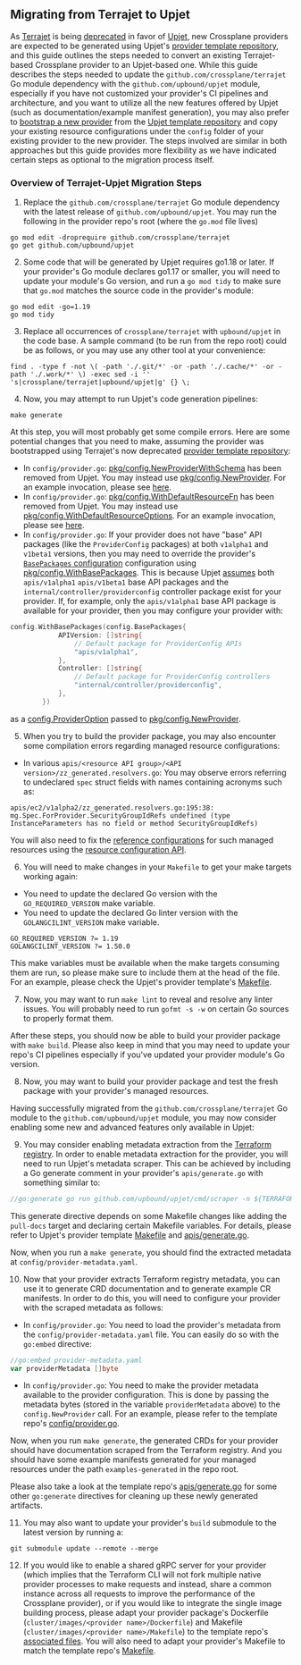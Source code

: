 ## Migrating from Terrajet to Upjet

As [Terrajet] is being [deprecated][terrrajet-deprecation] in favor of [Upjet],
new Crossplane providers are expected to be generated using Upjet's [provider
template repository](https://github.com/upbound/upjet-provider-template), and
this guide outlines the steps needed to convert an existing Terrajet-based
Crossplane provider to an Upjet-based one. While this guide describes the
steps needed to update the `github.com/crossplane/terrajet` Go module
dependency with the `github.com/upbound/upjet` module, especially if you
have not customized your provider's CI pipelines and architecture, and
you want to utilize all the new features offered by Upjet 
(such as documentation/example manifest generation), 
you may also prefer to [bootstrap a new provider] from the
[Upjet template repository] and copy your existing resource configurations
under the `config` folder of your existing provider to the new provider.
The steps involved are similar in both approaches but this guide provides
more flexibility as we have indicated certain steps as optional to the
migration process itself.

### Overview of Terrajet-Upjet Migration Steps

1. Replace the `github.com/crossplane/terrajet` Go module dependency with the
latest release of `github.com/upbound/upjet`. You may run the following in the
provider repo's root (where the `go.mod` file lives)
```shell
go mod edit -droprequire github.com/crossplane/terrajet
go get github.com/upbound/upjet
```

2. Some code that will be generated by Upjet requires go1.18 or later. If your
provider's Go module declares go1.17 or smaller, you will need to update your
module's Go version, and run a `go mod tidy` to make sure that `go.mod` matches
the source code in the provider's module:
```shell
go mod edit -go=1.19
go mod tidy
```

3. Replace all occurrences of `crossplane/terrajet` with `upbound/upjet` in the
code base. A sample command (to be run from the repo root) could be as follows,
or you may use any other tool at your convenience:
```shell
find . -type f -not \( -path './.git/*' -or -path './.cache/*' -or -path './.work/*' \) -exec sed -i '' 's|crossplane/terrajet|upbound/upjet|g' {} \;  
```

4. Now, you may attempt to run Upjet's code generation pipelines:
```shell
make generate
```
At this step, you will most probably get some compile errors. Here are some
potential changes that you need to make, assuming the provider was
bootstrapped using Terrajet's now deprecated [provider template
repository](https://github.com/crossplane-contrib/provider-jet-template):
- In `config/provider.go`:
[pkg/config.NewProviderWithSchema](https://github.com/crossplane/terrajet/blob/8d0ed485f9511b65a8f3a83801092bcae60678dd/pkg/config/provider.go#L152)
has been removed from Upjet. You may instead use
[pkg/config.NewProvider](https://github.com/upbound/upjet/blob/c82119f5ef342f752406a0ed38264940b02e795f/pkg/config/provider.go#L172).
For an example invocation, please see
[here](https://github.com/upbound/upjet-provider-template/blob/d34119409586f6205ec8ed4b9b2c2481c74bf07e/config/provider.go#L29).
- In `config/provider.go`:
[pkg/config.WithDefaultResourceFn](https://github.com/crossplane/terrajet/blob/8d0ed485f9511b65a8f3a83801092bcae60678dd/pkg/config/provider.go#L143)
has been removed from Upjet. You may instead use
[pkg/config.WithDefaultResourceOptions](https://github.com/upbound/upjet/blob/c82119f5ef342f752406a0ed38264940b02e795f/pkg/config/provider.go#L154).
For an example invocation, please see
[here](https://github.com/upbound/upjet-provider-template/blob/d34119409586f6205ec8ed4b9b2c2481c74bf07e/config/provider.go#L31).
- In `config/provider.go`: If your provider does not have "base" API packages
(like the `ProviderConfig` packages) at both `v1alpha1` and `v1beta1` versions,
then you may need to override the provider's [`BasePackages`
configuration](https://github.com/upbound/upjet/blob/7e84c638a8bc5c93c6da3cf9420f961f165dd05d/pkg/config/provider.go#L76)
configuration using
[pkg/config.WithBasePackages](https://github.com/upbound/upjet/blob/7e84c638a8bc5c93c6da3cf9420f961f165dd05d/pkg/config/provider.go#L146).
This is because Upjet
[assumes](https://github.com/upbound/upjet/blob/7e84c638a8bc5c93c6da3cf9420f961f165dd05d/pkg/config/common.go#L18)
both `apis/v1alpha1` `apis/v1beta1` base API packages and the
`internal/controller/providerconfig` controller package exist for your provider.
If, for example, only the `apis/v1alpha1` base API package is available for your
provider, then you may configure your provider with:
```go
config.WithBasePackages(config.BasePackages{
			APIVersion: []string{
				// Default package for ProviderConfig APIs
				"apis/v1alpha1",
			},
			Controller: []string{
				// Default package for ProviderConfig controllers
				"internal/controller/providerconfig",
			},
		})
```
as a
[config.ProviderOption](https://github.com/upbound/upjet/blob/7e84c638a8bc5c93c6da3cf9420f961f165dd05d/pkg/config/provider.go#L115)
passed to
[pkg/config.NewProvider](https://github.com/upbound/upjet/blob/c82119f5ef342f752406a0ed38264940b02e795f/pkg/config/provider.go#L172).

5. When you try to build the provider package, you may also encounter some
compilation errors regarding managed resource configurations:
- In various `apis/<resource API group>/<API
version>/zz_generated.resolvers.go`: You may observe errors referring to
undeclared `spec` struct fields with names containing acronyms such as:
```shell
apis/ec2/v1alpha2/zz_generated.resolvers.go:195:38: mg.Spec.ForProvider.SecurityGroupIdRefs undefined (type InstanceParameters has no field or method SecurityGroupIdRefs)
```
You will also need to fix the [reference configurations] for such managed
resources using the [resource configuration API].

6. You will need to make changes in your `Makefile` to get your make targets
working again:
- You need to update the declared Go version with the `GO_REQUIRED_VERSION`
make variable.
- You need to update the declared Go linter version with
the `GOLANGCILINT_VERSION` make variable.
```shell
GO_REQUIRED_VERSION ?= 1.19
GOLANGCILINT_VERSION ?= 1.50.0
```

This make variables must be available when the make targets consuming them
are run, so please make sure to include them at the head of the file. For an
example, please check the Upjet's provider template's [Makefile].

7. Now, you may want to run `make lint` to reveal and resolve any linter issues.
You will probably need to run `gofmt -s -w` on certain Go sources to properly
format them.

After these steps, you should now be able to build your provider package with
`make build`. Please also keep in mind that you may need to update your repo's
CI pipelines especially if you've updated your provider module's Go version.

8. Now, you may want to build your provider package and test the fresh package
   with your provider's managed resources.

Having successfully migrated from the `github.com/crossplane/terrajet`
Go module to the `github.com/upbound/upjet` module, you may now consider
enabling some new and advanced features only available in Upjet:

9. You may consider enabling metadata extraction from the [Terraform registry].
In order to enable metadata extraction for the provider, you will need to run
Upjet's metadata scraper. This can be achieved by including a Go generate
comment in your provider's `apis/generate.go` with something similar to:
```go
//go:generate go run github.com/upbound/upjet/cmd/scraper -n ${TERRAFORM_PROVIDER_SOURCE} -r ../.work/${TERRAFORM_PROVIDER_SOURCE}/${TERRAFORM_DOCS_PATH} -o ../config/provider-metadata.yaml
```
This generate directive depends on some Makefile changes like adding the
`pull-docs` target and declaring certain Makefile variables. For details,
please refer to Upjet's provider template [Makefile](https://github.com/upbound/upjet-provider-template/blob/main/Makefile)
and [apis/generate.go](https://github.com/upbound/upjet-provider-template/blob/main/apis/generate.go).

Now, when you run a `make generate`, you should find the extracted metadata at
`config/provider-metadata.yaml`.

10. Now that your provider extracts Terraform registry metadata, you can use it
to generate CRD documentation and to generate example CR manifests. In order to
do this, you will need to configure your provider with the scraped metadata
as follows:
- In `config/provider.go`: You need to load the provider's metadata from the
`config/provider-metadata.yaml` file.
You can easily do so with the `go:embed` directive:
```go
//go:embed provider-metadata.yaml
var providerMetadata []byte
```
- In `config/provider.go`: You need to make the provider metadata available
to the provider configuration. This is done by passing the metadata bytes
(stored in the variable `providerMetadata` above) to the
`config.NewProvider` call. For an example, please refer to the template
repo's [config/provider.go](https://github.com/upbound/upjet-provider-template/blob/d34119409586f6205ec8ed4b9b2c2481c74bf07e/config/provider.go#L29).

Now, when you run `make generate`, the generated CRDs for your provider should
have documentation scraped from the Terraform registry. And you should
have some example manifests generated for your managed resources under
the path `examples-generated` in the repo root.

Please also take a look at the template repo's [apis/generate.go](https://github.com/upbound/upjet-provider-template/blob/main/apis/generate.go)
for some other `go:generate` directives for cleaning up these newly
generated artifacts.

11. You may also want to update your provider's `build` submodule to the latest version by running a:
```shell
git submodule update --remote --merge
```

12. If you would like to enable a shared gRPC server for your provider
(which implies that the Terraform CLI will not fork multiple native provider
processes to make requests and instead, share a common instance across
all requests to improve the performance of the Crossplane provider), or
if you would like to integrate the single image building process,
please adapt your provider package's Dockerfile
(`cluster/images/<provider name>/Dockerfile`) and
Makefile (`cluster/images/<provider name>/Makefile`)
to the template repo's [associated files](https://github.com/upbound/upjet-provider-template/tree/main/cluster/images/upjet-provider-template).
You will also need to adapt your provider's Makefile to match
the template repo's [Makefile](https://github.com/upbound/upjet-provider-template/blob/main/Makefile).


[Upjet]: https://github.com/upbound/upjet
[Terrajet]: https://github.com/crossplane/terrajet
[terrrajet-deprecation]: https://github.com/crossplane/terrajet/issues/308
[resource configuration API]:
    https://github.com/upbound/upjet/blob/7e84c638a8bc5c93c6da3cf9420f961f165dd05d/pkg/config/resource.go#L258
[reference configurations]: https://github.com/upbound/upjet/blob/c82119f5ef342f752406a0ed38264940b02e795f/pkg/config/resource.go#L293
[Upjet template repository]: https://github.com/upbound/upjet-provider-template
[Makefile]: https://github.com/upbound/upjet-provider-template/blob/d34119409586f6205ec8ed4b9b2c2481c74bf07e/Makefile#L41
[Terraform registry]: https://registry.terraform.io/
[bootstrap a new provider]: https://github.com/upbound/upjet/blob/main/docs/generating-a-provider.md
